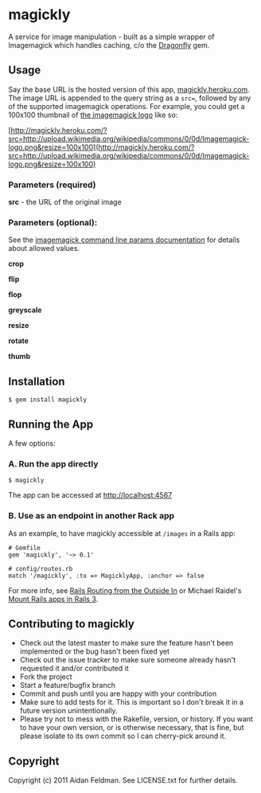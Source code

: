 # magickly

A service for image manipulation - built as a simple wrapper of Imagemagick which handles caching, c/o the [Dragonfly](http://markevans.github.com/dragonfly/) gem.

## Usage

Say the base URL is the hosted version of this app, [magickly.heroku.com](http://magickly.heroku.com).  The image URL is appended to the query string as a `src=`, followed by any of the supported imagemagick operations.  For example, you could get a 100x100 thumbnail of [the imagemagick logo](http://upload.wikimedia.org/wikipedia/commons/0/0d/Imagemagick-logo.png) like so:

[http://magickly.heroku.com/?src=http://upload.wikimedia.org/wikipedia/commons/0/0d/Imagemagick-logo.png&resize=100x100](http://magickly.heroku.com/?src=http://upload.wikimedia.org/wikipedia/commons/0/0d/Imagemagick-logo.png&resize=100x100)

### Parameters (required)

**src** - the URL of the original image

### Parameters (optional):

See the [imagemagick command line params documentation](http://www.imagemagick.org/script/command-line-options.php) for details about allowed values.

**crop**

**flip**

**flop**

**greyscale**

**resize**

**rotate**

**thumb**


## Installation

    $ gem install magickly

## Running the App

A few options:

### A. Run the app directly

    $ magickly

The app can be accessed at [http://localhost:4567](http://localhost:4567)

### B. Use as an endpoint in another Rack app

As an example, to have magickly accessible at `/images` in a Rails app:

    # Gemfile
    gem 'magickly', '~> 0.1'
    
    # config/routes.rb
    match '/magickly', :to => MagicklyApp, :anchor => false

For more info, see [Rails Routing from the Outside In](http://guides.rubyonrails.org/routing.html#routing-to-rack-applications) or Michael Raidel's [Mount Rails apps in Rails 3](http://inductor.induktiv.at/blog/2010/05/23/mount-rack-apps-in-rails-3/).

## Contributing to magickly
 
* Check out the latest master to make sure the feature hasn't been implemented or the bug hasn't been fixed yet
* Check out the issue tracker to make sure someone already hasn't requested it and/or contributed it
* Fork the project
* Start a feature/bugfix branch
* Commit and push until you are happy with your contribution
* Make sure to add tests for it. This is important so I don't break it in a future version unintentionally.
* Please try not to mess with the Rakefile, version, or history. If you want to have your own version, or is otherwise necessary, that is fine, but please isolate to its own commit so I can cherry-pick around it.

## Copyright

Copyright (c) 2011 Aidan Feldman. See LICENSE.txt for
further details.
